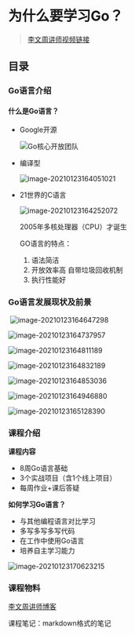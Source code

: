 # 为什么要学习Go？

>[李文周讲师视频链接](https://www.bilibili.com/video/BV1wy4y1r73r)



## 目录

### Go语言介绍

#### 什么是Go语言？

- Google开源

  ![Go核心开放团队](images/image-20210123163402602.png)

  

- 编译型

  ![image-20210123164051021](images/image-20210123164051021.png)

  

- 21世界的C语言

  ![image-20210123164252072](images/image-20210123164252072.png)

  2005年多核处理器（CPU）才诞生

  GO语言的特点：

  1. 语法简洁
  2. 开放效率高    自带垃圾回收机制
  3. 执行性能好



### Go语言发展现状及前景

​		![image-20210123164647298](images/image-20210123164647298.png)



![image-20210123164737957](images/image-20210123164737957.png)



![image-20210123164811189](images/image-20210123164811189.png)

![image-20210123164832189](images/image-20210123164832189.png)



![image-20210123164853036](images/image-20210123164853036.png)



![image-20210123164946880](images/image-20210123164946880.png)



![image-20210123165128390](images/image-20210123165128390.png)





### 课程介绍

**课程内容**

- 8周Go语言基础
- 3个实战项目（含1个线上项目）
- 每周作业+课后答疑



**如何学习Go语言？**

- 与其他编程语言对比学习
- 多写多写多写代码
- 在工作中使用Go语言
- 培养自主学习能力



![image-20210123170623215](images/image-20210123170623215.png)



### 课程物料

[李文周讲师博客](https://www.liwenzhou.com/posts/Go/go_menu/)

课程笔记：markdown格式的笔记
